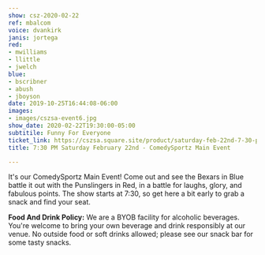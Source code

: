 ```yaml
---
show: csz-2020-02-22
ref: mbalcom
voice: dvankirk
janis: jortega
red:
- mwilliams
- llittle
- jwelch
blue:
- bscribner
- abush
- jboyson
date: 2019-10-25T16:44:08-06:00
images:
- images/cszsa-event6.jpg
show_date: 2020-02-22T19:30:00-05:00
subtitile: Funny For Everyone
ticket_link: https://cszsa.square.site/product/saturday-feb-22nd-7-30-pm-comedysportz-main-event/172?cs=true
title: 7:30 PM Saturday February 22nd - ComedySportz Main Event

---
```

It's our ComedySportz Main Event! Come out and see the Bexars in Blue battle it out with the Punslingers in Red, in a battle for laughs, glory, and fabulous points. The show starts at 7:30, so get here a bit early to grab a snack and find your seat.

**Food And Drink Policy:** We are a BYOB facility for alcoholic beverages. You're welcome to bring your own beverage and drink responsibly at our venue. No outside food or soft drinks allowed; please see our snack bar for some tasty snacks.
